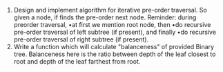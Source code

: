 1) Design and implement algorithm for iterative pre-order traversal. So
given a node, if finds the pre-order next node.
Reminder: during preorder traversal,
•at first we mention root node, then
•do recursive pre-order traversal of left subtree (if present), and
finally
•do recursive pre-order traversal of right subtree (if present).
2) Write a function which will calculate "balanceness" of provided Binary
tree. Balanceness here is the ratio between depth of the leaf closest to
root and depth of the leaf farthest from root.
